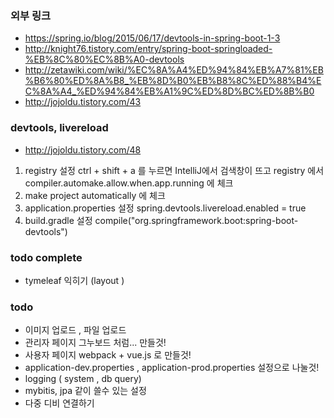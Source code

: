 
### 외부 링크
* https://spring.io/blog/2015/06/17/devtools-in-spring-boot-1-3
* http://knight76.tistory.com/entry/spring-boot-springloaded-%EB%8C%80%EC%8B%A0-devtools
* http://zetawiki.com/wiki/%EC%8A%A4%ED%94%84%EB%A7%81%EB%B6%80%ED%8A%B8_%EB%8D%B0%EB%B8%8C%ED%88%B4%EC%8A%A4_%ED%94%84%EB%A1%9C%ED%8D%BC%ED%8B%B0
* http://jojoldu.tistory.com/43


### devtools, livereload
* http://jojoldu.tistory.com/48
1) registry 설정
ctrl + shift + a 를 누르면 IntelliJ에서 검색창이 뜨고 registry 에서 
compiler.automake.allow.when.app.running  에 체크
2) make project automatically 에 체크
3) application.properties 설정
spring.devtools.livereload.enabled = true
4) build.gradle 설정 
compile("org.springframework.boot:spring-boot-devtools")

### todo complete
* tymeleaf 익히기 (layout )




### todo
* 이미지 업로드 , 파일 업로드 
* 관리자 페이지 그누보드 처럼... 만들것!
* 사용자 페이지 webpack + vue.js 로 만들것!
* application-dev.properties , application-prod.properties 설정으로 나눌것! 
* logging ( system , db query)
* mybitis, jpa 같이 쓸수 있는 설정
* 다중 디비 연결하기










